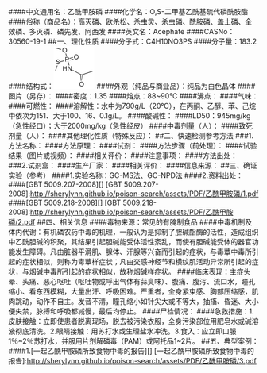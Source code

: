 ####中文通用名：乙酰甲胺磷
####化学名：O,S-二甲基乙酰基硫代磷酰胺酯
####俗称（商品名）：高灭磷、欧杀松、杀虫灵、杀虫磷、酰胺磷、盖土磷、全效磷、多灭磷、磷先发、阿西发
####英文名：Acephate
####CASNo：30560-19-1
##一、理化性质
####分子式：C4H10NO3PS
####分子量：183.2
####结构式：![结构式](./assets/duwu/乙酰甲胺磷/@0结构式.gif)
####外观（纯品与商业品）：纯品为白色晶体
####图片（另存）：
####密度：1.35
####熔点：88~90℃
####沸点：
####气味：
####可燃性：
####溶解性：水中为790g/L（20℃），在丙酮、乙醇、苯、己烷中依次为151、大于100、16、0.1g/L。
####酸碱性：
####LD50：945mg/kg（急性经口）；大于2000mg/kg（急性经皮）
####中毒剂量（人）：
####致死剂量（人）：
####其他理化性质（特殊反应）：
##二、快速检测参考方法
###1.方法名称：
####方法原理：
####试剂：
####方法步骤（前处理）：
####试验结果（图片或视频）：
####相关评价：
####注意事项：
####方法出处：
###2.试剂盒：
####生产厂家：
####相关评价：
####信息来源：
##三、确证实验（参考）
####1.实验名称：GC-MS法、GC-NPD法
####2.资料出处：
####[GBT 5009.207-2008][]
[GBT 5009.207-2008]:http://sherylynn.github.io/poison-search/assets/PDF/乙酰甲胺磷/1.pdf
####[GBT 5009.218-2008][]
[GBT 5009.218-2008]:http://sherylynn.github.io/poison-search/assets/PDF/乙酰甲胺磷/2.pdf
##四、相关信息
####毒物来源：常见的有腌制食品
####中毒机制及体内代谢：有机磷农药中毒的机理，一般认为是抑制了胆碱酯酶的活性，造成组织中乙酰胆碱的积聚，其结果引起胆碱能受体活性紊乱，而使有胆碱能受体的器官功能发生障碍。凡由脏器平滑肌、腺体、汗腺等兴奋而引起的症状，与毒蕈中毒所引起的症状相似，则称为毒蕈样症状；凡由交感神经节和横纹肌活动异常所引起的症状，与烟碱中毒所引起的症状相似，故称烟碱样症状。
####临床表现：主症头晕、头痛、恶心呕吐（呕吐物或呼出气体有蒜臭味）、腹痛、腹泻、流口水，瞳孔缩小、看东西模糊，大量出汗、呼吸困难。严重者，全身紧束感、胸部压缩感，肌肉跳动，动作不自主。发音不清，瞳孔缩小如针尖大或不等大，抽搐、昏迷、大小便失禁，脉搏和呼吸都减慢，最后均停止。
####尸检情况：
####急救措施：1.皮肤接触：立即使患者脱离现场，脱去被污染衣服，全身污染部位用肥皂水或碱溶液彻底清洗。2.眼睛接触：用苏打水或生理盐水冲洗。3.食入：应立即口服1％~2％苏打水，并服用片剂解磷毒（PAM）或阿托品1~2片。
##五、典型案例：
####1.[一起乙酰甲胺磷所致食物中毒的报告][]
[一起乙酰甲胺磷所致食物中毒的报告]:http://sherylynn.github.io/poison-search/assets/PDF/乙酰甲胺磷/3.pdf
